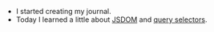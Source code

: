 - I started creating my journal.
- Today I learned a little about [JSDOM](https://github.com/jsdom/jsdom) and [query selectors](https://developer.mozilla.org/en-US/docs/Web/API/Document/querySelector).
